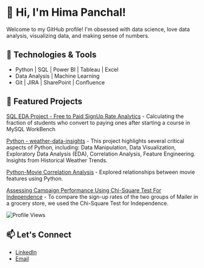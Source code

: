 

<!--
**HimaPanchal/HimaPanchal** is a ✨ _special_ ✨ repository because its `README.md` (this file) appears on your GitHub profile.

Here are some ideas to get you started:

- 🔭 I’m currently working on ...
- 🌱 I’m currently learning ...
- 👯 I’m looking to collaborate on ...
- 🤔 I’m looking for help with ...
- 💬 Ask me about ...
- 📫 How to reach me: ...
- 😄 Pronouns: ...
- ⚡ Fun fact: ...
-->
# 👋 Hi, I'm Hima Panchal!

Welcome to my GitHub profile! I'm obsessed with data science, love data analysis, visualizing data, and making sense of numbers.

## 🔧 Technologies & Tools
- Python | SQL | Power BI | Tableau | Excel
- Data Analysis | Machine Learning
- Git | JIRA | SharePoint | Confluence

## 🚀 Featured Projects
<!-- - [Churn Analysis](https://github.com/yourrepo) - Identified customers at risk of churn using SQL and Power BI.
- [Movie Correlation Analysis](https://github.com/HimaPanchal/HimaPanchal.github.io/blob/main/MoviesCorrelation_python.ipynb) - Explored relationships between movie features using Python.
- [Credit Card Portfolio Insights](https://github.com/yourrepo) - Optimized portfolio performance using Power BI and SQL. -->

[SQL EDA Project - Free to Paid SignUp Rate Analytics](https://github.com/HimaPanchal/Free-to-Paid-Signup-Analytics) - Calculating the fraction of students who convert to paying ones after starting a course in MySQL WorkBench

[Python - weather-data-insights](https://github.com/HimaPanchal/PythonProjects/blob/main/Weather%20Data%20Analysis.ipynb) - This project highlights several critical aspects of Python, including: Data Manipulation, Data Visualization, Exploratory Data Analysis (EDA), Correlation Analysis, Feature Engineering. Insights from Historical Weather Trends.

[Python-Movie Correlation Analysis](https://github.com/HimaPanchal/HimaPanchal.github.io/blob/main/MoviesCorrelation_python.ipynb) - Explored relationships between movie features using Python.

[Assessing Campaign Performance Using Chi-Square Test For Independence](https://github.com/HimaPanchal/Chi-Square-Test) - To compare the sign-up rates of the two groups of Mailer in a grocery store, we used the Chi-Square Test for Independence.

![Profile Views](https://komarev.com/ghpvc/?username=HimaPanchal&color=blue)

## 📫 Let's Connect
- [LinkedIn](https://www.linkedin.com/in/hima-panchal/)
- [Email](mailto:hima77panchal@gmail.com)
